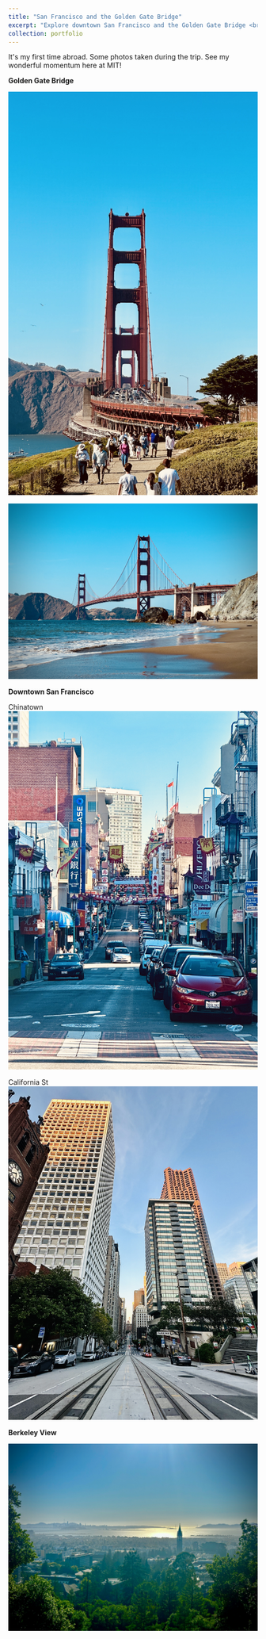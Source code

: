 ```yaml
---
title: "San Francisco and the Golden Gate Bridge"
excerpt: "Explore downtown San Francisco and the Golden Gate Bridge <br/><img src='/images/GoldenBridge02.jpg'>"
collection: portfolio
---
```


It's my first time abroad. Some photos taken during the trip. See my wonderful momentum here at MIT!

**Golden Gate Bridge**

![Golden Gate Bridge Rooftop View](/images/GoldenBridge01.jpg)

![Golden Gate Bridge at Marshall's Beach](/images/GoldenBridge02.jpg)

**Downtown San Francisco**

Chinatown
![Chinatown](/images/Chinatown.jpg)

California St
![California St](/images/Downtown.jpg)

**Berkeley View**

![Berkeley View](/images/BigC.jpg)

